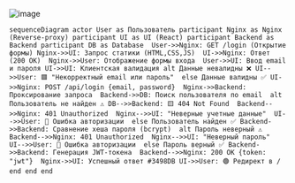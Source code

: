 ![image](https://github.com/user-attachments/assets/af03d893-c5be-42cf-a7b2-686e57bf1445)


`sequenceDiagram
    actor User as Пользователь
    participant Nginx as Nginx (Reverse-proxy)
    participant UI as UI (React)
    participant Backend as Backend
    participant DB as Database 
    User->>Nginx: GET /login (Открытие формы)
    Nginx->>UI: Запрос статики (HTML,CSS,JS) 
    UI->>Nginx: Ответ (200 OK) 
    Nginx->>User: Отображение формы входа 
    User->>UI: Ввод email и пароля
    UI->>UI: Клиентская валидация
    alt Данные невалидны ❌
        UI-->>User: 🟥 "Некорректный email или пароль" 
    else Данные валидны ✅
        UI->>Nginx: POST /api/login {email, password} 
        Nginx->>Backend: Проксирование запроса 
        Backend->>DB: Поиск пользователя по email 
        alt Пользователь не найден ⚠️
            DB-->>Backend: 🟨 404 Not Found 
            Backend-->>Nginx: 401 Unauthorized 
            Nginx-->>UI: "Неверные учетные данные" 
            UI-->>User: 🔴 Ошибка авторизации 
        else Пользователь найден ✅
            Backend->>Backend: Сравнение хеша пароля (bcrypt) 
            alt Пароль неверный ⚠️
                Backend-->>Nginx: 401 Unauthorized 
                Nginx-->>UI: "Неверный пароль" 
                UI-->>User: 🔴 Ошибка авторизации 
            else Пароль верный ✅
                Backend->>Backend: Генерация JWT-токена 
                Backend-->>Nginx: 200 OK {token: "jwt"} 
                Nginx->>UI: Успешный ответ #3498DB
                UI->>User: 🟢 Редирект в / 
            end
        end
     end`





